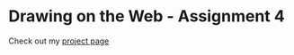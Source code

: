 # Drawing on the Web - Assignment 4

Check out my [project page](http://i6.cims.nyu.edu/~rma453/drawing/index.html)
